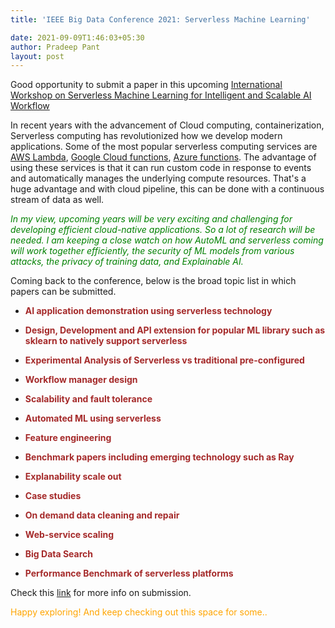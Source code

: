 ```yaml
---
title: 'IEEE Big Data Conference 2021: Serverless Machine Learning'

date: 2021-09-09T1:46:03+05:30
author: Pradeep Pant
layout: post
---
```

<style>
r { color: Red }
o { color: Orange }
g { color: Green }
b { color: Brown}
</style>
Good opportunity to submit a paper in this upcoming [International Workshop on Serverless Machine Learning for Intelligent and Scalable AI Workflow](https://sites.google.com/view/serverlessworkshop/home?authuser=0)

In recent years with the advancement of Cloud computing, containerization,  Serverless computing has revolutionized how we develop modern applications. Some of the most popular serverless computing services are [AWS Lambda](https://aws.amazon.com/lambda/), [Google Cloud functions](https://cloud.google.com/functions), [Azure functions](https://azure.microsoft.com/en-in/overview/serverless-computing/). The advantage of using these services is that it can run custom code in response to events and automatically manages the underlying compute resources. That's a huge advantage and with cloud pipeline, this can be done with a continuous stream of data as well.

*<g>In my view, upcoming years will be very exciting and challenging for developing efficient cloud-native applications. So a lot of research will be needed. I am keeping a close watch on how AutoML and serverless coming will work together efficiently, the security of ML models from various attacks, the privacy of training data, and Explainable AI.</g>*

 
Coming back to the conference, below is the broad topic list in which papers can be submitted. 

* <b>AI application demonstration using serverless technology</b> 

* <b>Design, Development and API extension for popular ML library such as  sklearn to natively support serverless</b>

* <b>Experimental Analysis of Serverless vs traditional pre-configured</b>

* <b>Workflow manager design</b>

* <b>Scalability and fault tolerance</b>

* <b>Automated ML using serverless</b>

* <b>Feature engineering</b>

* <b>Benchmark papers including emerging technology such as Ray</b>

* <b>Explanability scale out</b>

* <b>Case studies</b>

* <b>On demand data cleaning and repair</b>

* <b>Web-service scaling</b>

* <b>Big Data Search</b>

* <b>Performance Benchmark of serverless platforms</b>



Check this [link](https://sites.google.com/view/serverlessworkshop/home?authuser=0) for more info on submission.


<o>Happy exploring! And keep checking out this space for some..</o>
